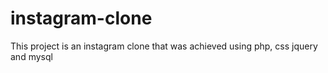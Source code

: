 # instagram-clone
This project is an instagram clone that was achieved using php, css jquery and mysql
